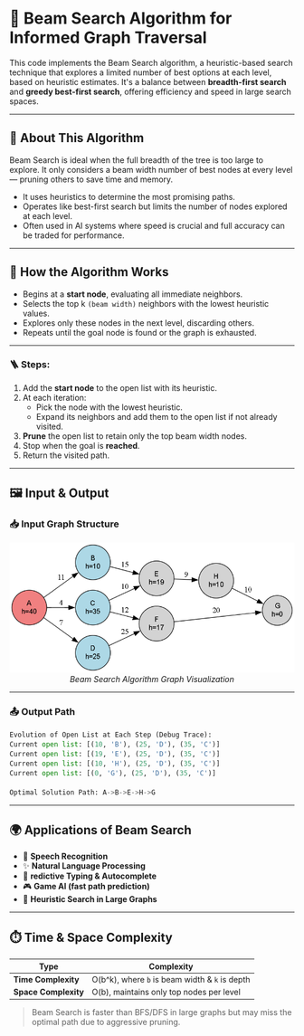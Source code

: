 # 🔦 Beam Search Algorithm for Informed Graph Traversal

This code implements the Beam Search algorithm, a heuristic-based search technique that explores a limited number of best options at each level, based on heuristic estimates. It's a balance between **breadth-first search** and **greedy best-first search**, offering efficiency and speed in large search spaces.

---

## 🚀 About This Algorithm

Beam Search is ideal when the full breadth of the tree is too large to explore. It only considers a beam width number of best nodes at every level — pruning others to save time and memory.

- It uses heuristics to determine the most promising paths.
- Operates like best-first search but limits the number of nodes explored at each level.
- Often used in AI systems where speed is crucial and full accuracy can be traded for performance.
  
---

## 🧠 How the Algorithm Works

- Begins at a **start node**, evaluating all immediate neighbors.
- Selects the top k `(beam width)` neighbors with the lowest heuristic values.
- Explores only these nodes in the next level, discarding others.
- Repeats until the goal node is found or the graph is exhausted.

---

### 🪜 Steps:

1. Add the **start node** to the open list with its heuristic.
2. At each iteration:
   - Pick the node with the lowest heuristic.
   - Expand its neighbors and add them to the open list if not already visited.
3. **Prune** the open list to retain only the top beam width nodes.
4. Stop when the goal is **reached**.
5. Return the visited path.
---

## 🖼️ Input & Output

### 📥 Input Graph Structure

<p align="center">
  <img src="../images/beam-search.png" alt="Beam Search Graph" />
  <br/>
  <em>Beam Search Algorithm Graph Visualization</em>
</p>

---

### 📤 Output Path

```python
Evolution of Open List at Each Step (Debug Trace):
Current open list: [(10, 'B'), (25, 'D'), (35, 'C')]
Current open list: [(19, 'E'), (25, 'D'), (35, 'C')]
Current open list: [(10, 'H'), (25, 'D'), (35, 'C')]
Current open list: [(0, 'G'), (25, 'D'), (35, 'C')]

Optimal Solution Path: A->B->E->H->G
```
---

## 🌍 Applications of Beam Search

- 🤖 **Speech Recognition**
- ✨ **Natural Language Processing**
- 🔎 **redictive Typing & Autocomplete**
- 🎮 **Game AI (fast path prediction)**
- 🧠 **Heuristic Search in Large Graphs**

---

## ⏱️ Time & Space Complexity

<div align="center">

| Type             | Complexity                   |
|------------------|-----------------------------|
| **Time Complexity**  | O(b^k), where `b` is beam width & `k` is depth  |
| **Space Complexity** | O(b), maintains only top nodes per level  |

</div>

> Beam Search is faster than BFS/DFS in large graphs but may miss the optimal path due to aggressive pruning.

